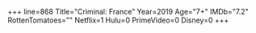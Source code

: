 +++
line=868
Title="Criminal: France"
Year=2019
Age="7+"
IMDb="7.2"
RottenTomatoes=""
Netflix=1
Hulu=0
PrimeVideo=0
Disney=0
+++

